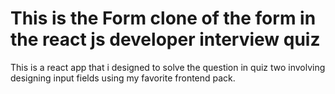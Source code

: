 # This is the Form clone of the form in the react js developer interview quiz

This is a react app that i designed to solve the question in quiz two involving designing input fields using my favorite frontend pack.

